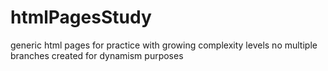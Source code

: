 # htmlPagesStudy
generic html pages for practice with growing complexity levels
no multiple branches created for dynamism purposes
